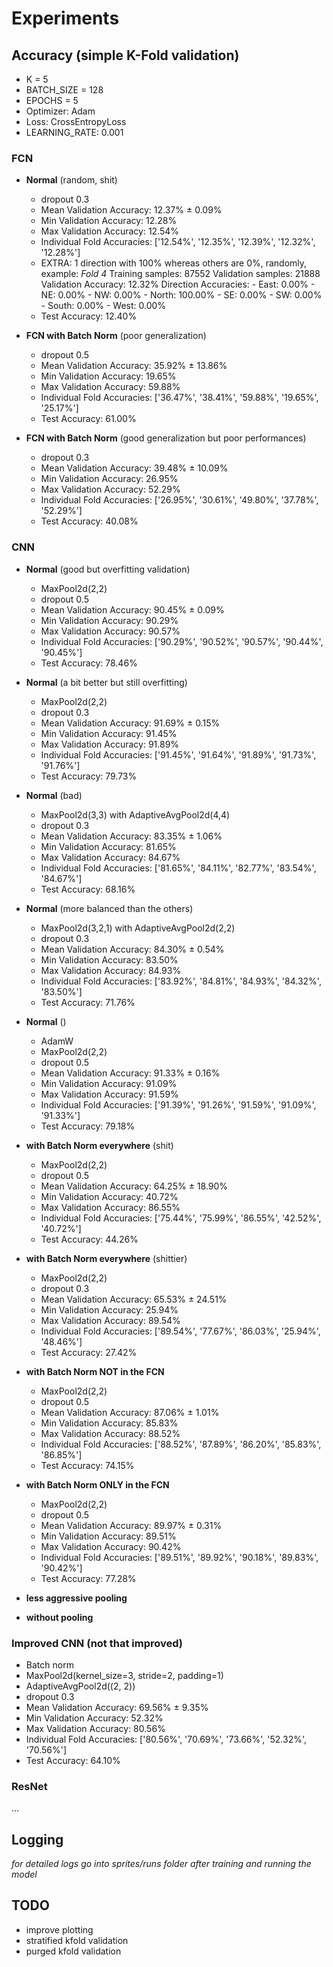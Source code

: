# Experiments

## Accuracy (simple K-Fold validation)

- K = 5
- BATCH_SIZE = 128
- EPOCHS = 5
- Optimizer: Adam
- Loss: CrossEntropyLoss
- LEARNING_RATE: 0.001

### FCN

- **Normal** (random, shit)
    - dropout 0.3
    - Mean Validation Accuracy: 12.37% ± 0.09%
    - Min Validation Accuracy: 12.28%
    - Max Validation Accuracy: 12.54%
    - Individual Fold Accuracies: ['12.54%', '12.35%', '12.39%', '12.32%', '12.28%']
    - EXTRA: 1 direction with 100% whereas others are 0%, randomly, example: 
        *Fold 4*
        Training samples: 87552
        Validation samples: 21888
        Validation Accuracy: 12.32%
        Direction Accuracies:
            - East: 0.00%
            - NE: 0.00%
            - NW: 0.00%
            - North: 100.00%
            - SE: 0.00%
            - SW: 0.00%
            - South: 0.00%
            - West: 0.00%
    - Test Accuracy: 12.40%

- **FCN with Batch Norm** (poor generalization)
    - dropout 0.5 
    - Mean Validation Accuracy: 35.92% ± 13.86%
    - Min Validation Accuracy: 19.65%
    - Max Validation Accuracy: 59.88%
    - Individual Fold Accuracies: ['36.47%', '38.41%', '59.88%', '19.65%', '25.17%']
    - Test Accuracy: 61.00%

- **FCN with Batch Norm** (good generalization but poor performances)
    - dropout 0.3
    - Mean Validation Accuracy: 39.48% ± 10.09%
    - Min Validation Accuracy: 26.95%
    - Max Validation Accuracy: 52.29%
    - Individual Fold Accuracies: ['26.95%', '30.61%', '49.80%', '37.78%', '52.29%']
    - Test Accuracy: 40.08%


### CNN

- **Normal** (good but overfitting validation)
    - MaxPool2d(2,2)
    - dropout 0.5
    - Mean Validation Accuracy: 90.45% ± 0.09%
    - Min Validation Accuracy: 90.29%
    - Max Validation Accuracy: 90.57%
    - Individual Fold Accuracies: ['90.29%', '90.52%', '90.57%', '90.44%', '90.45%']
    - Test Accuracy: 78.46%

- **Normal** (a bit better but still overfitting)
    - MaxPool2d(2,2)
    - dropout 0.3
    - Mean Validation Accuracy: 91.69% ± 0.15%
    - Min Validation Accuracy: 91.45%
    - Max Validation Accuracy: 91.89%
    - Individual Fold Accuracies: ['91.45%', '91.64%', '91.89%', '91.73%', '91.76%']
    - Test Accuracy: 79.73%

- **Normal** (bad)
    - MaxPool2d(3,3) with AdaptiveAvgPool2d(4,4)
    - dropout 0.3
    - Mean Validation Accuracy: 83.35% ± 1.06%
    - Min Validation Accuracy: 81.65%
    - Max Validation Accuracy: 84.67%
    - Individual Fold Accuracies: ['81.65%', '84.11%', '82.77%', '83.54%', '84.67%']
    - Test Accuracy: 68.16%

- **Normal** (more balanced than the others)
    - MaxPool2d(3,2,1) with AdaptiveAvgPool2d(2,2)
    - dropout 0.3
    - Mean Validation Accuracy: 84.30% ± 0.54%
    - Min Validation Accuracy: 83.50%
    - Max Validation Accuracy: 84.93%
    - Individual Fold Accuracies: ['83.92%', '84.81%', '84.93%', '84.32%', '83.50%']
    - Test Accuracy: 71.76%

- **Normal** ()
    - AdamW
    - MaxPool2d(2,2)
    - dropout 0.5
    - Mean Validation Accuracy: 91.33% ± 0.16%
    - Min Validation Accuracy: 91.09%
    - Max Validation Accuracy: 91.59%
    - Individual Fold Accuracies: ['91.39%', '91.26%', '91.59%', '91.09%', '91.33%']
    - Test Accuracy: 79.18%

- **with Batch Norm everywhere** (shit)
    - MaxPool2d(2,2)
    - dropout 0.5
    - Mean Validation Accuracy: 64.25% ± 18.90%
    - Min Validation Accuracy: 40.72%
    - Max Validation Accuracy: 86.55%
    - Individual Fold Accuracies: ['75.44%', '75.99%', '86.55%', '42.52%', '40.72%']
    - Test Accuracy: 44.26%

- **with Batch Norm everywhere** (shittier)
    - MaxPool2d(2,2)
    - dropout 0.3
    - Mean Validation Accuracy: 65.53% ± 24.51%
    - Min Validation Accuracy: 25.94%
    - Max Validation Accuracy: 89.54%
    - Individual Fold Accuracies: ['89.54%', '77.67%', '86.03%', '25.94%', '48.46%']
    - Test Accuracy: 27.42%

- **with Batch Norm NOT in the FCN**
    - MaxPool2d(2,2)
    - dropout 0.5
    - Mean Validation Accuracy: 87.06% ± 1.01%
    - Min Validation Accuracy: 85.83%
    - Max Validation Accuracy: 88.52%
    - Individual Fold Accuracies: ['88.52%', '87.89%', '86.20%', '85.83%', '86.85%']
    - Test Accuracy: 74.15%

- **with Batch Norm ONLY in the FCN**
    - MaxPool2d(2,2)
    - dropout 0.5
    - Mean Validation Accuracy: 89.97% ± 0.31%
    - Min Validation Accuracy: 89.51%
    - Max Validation Accuracy: 90.42%
    - Individual Fold Accuracies: ['89.51%', '89.92%', '90.18%', '89.83%', '90.42%']
    - Test Accuracy: 77.28%

- **less aggressive pooling**

- **without pooling**


### Improved CNN (not that improved)

- Batch norm
- MaxPool2d(kernel_size=3, stride=2, padding=1)
- AdaptiveAvgPool2d((2, 2))
- dropout 0.3
- Mean Validation Accuracy: 69.56% ± 9.35%
- Min Validation Accuracy: 52.32%
- Max Validation Accuracy: 80.56%
- Individual Fold Accuracies: ['80.56%', '70.69%', '73.66%', '52.32%', '70.56%']
- Test Accuracy: 64.10%


### ResNet

...

## Logging

*for detailed logs go into sprites/runs folder after training and running the model*

## TODO

- improve plotting
- stratified kfold validation
- purged kfold validation